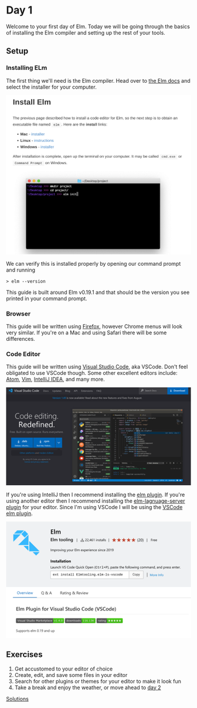 # Day 1

Welcome to your first day of Elm. Today we will be going through the basics of installing the Elm compiler and setting up the rest of your tools.

## Setup

### Installing ELm

The first thing we'll need is the Elm compiler. Head over to [the Elm docs](https://guide.elm-lang.org/install/elm.html) and select the installer for your computer.

![elm installation page](./install_elm.png)

We can verify this is installed properly by opening our command prompt and running

```
> elm --version
```

This guide is built around Elm v0.19.1 and that should be the version you see printed in your command prompt.

### Browser

This guide will be written using [Firefox](https://www.mozilla.org/en-US/firefox/new/), however Chrome menus will look very similar. If you're on a Mac and using Safari there will be some differences.

### Code Editor

This guide will be written using [Visual Studio Code](https://code.visualstudio.com/), aka VSCode. Don't feel obligated to use VSCode though. Some other excellent editors include: [Atom](https://atom.io/), [Vim](https://www.vim.org/), [IntelliJ IDEA](https://www.jetbrains.com/idea/), and many more.

![vscode download page](./vscode-download.png)

If you're using IntelliJ then I recommend installing the [elm plugin](https://plugins.jetbrains.com/plugin/10268-elm). If you're using another editor then I recommend installing the [elm-lagnuage-server plugin](https://github.com/elm-tooling/elm-language-server#editor-support) for your editor. Since I'm using VSCode I will be using the [VSCode elm plugin](https://marketplace.visualstudio.com/items?itemName=Elmtooling.elm-ls-vscode).

![vscode elm plugin page](./vscode-elm-plugin.png)

## Exercises

1. Get accustomed to your editor of choice
1. Create, edit, and save some files in your editor
1. Search for other plugins or themes for your editor to make it look fun
1. Take a break and enjoy the weather, or move ahead to [day 2](../day_02)

[Solutions](./SOLUTIONS.md)
